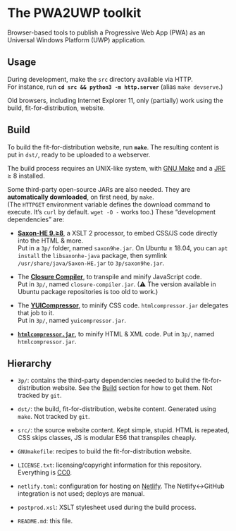 # The PWA2UWP toolkit

Browser-based tools to publish a Progressive Web App (PWA)
as an Universal Windows Platform (UWP) application.

## Usage

During development, make the `src` directory available via HTTP.  
For instance, run **`cd src && python3 -m http.server`**
(alias `make devserve`.)

Old browsers, including Internet Explorer 11, only (partially) work
using the build, fit-for-distribution, website.

## Build

To build the fit-for-distribution website, run **`make`**.
The resulting content is put in `dst/`, ready to be uploaded to a webserver.

The build process requires an UNIX-like system, with
[GNU Make](https://www.gnu.org/software/make/) and a
[JRE](https://en.wikipedia.org/wiki/Java_virtual_machine) ≥ 8
installed.

Some third-party open-source JARs are also needed.
They are **automatically downloaded**, on first need, by `make`.  
(The `HTTPGET` environment variable defines the download command to execute.
It’s `curl` by default. `wget -O -` works too.)
These “development dependencies” are:

  * [**Saxon-HE 9.≥8**](http://saxon.sourceforge.net/#F9.9HE),
  a XSLT 2 processor, to embed CSS/JS code directly into the HTML & more.  
  Put in a `3p/` folder, named `saxon9he.jar`.
  On Ubuntu ≥ 18.04, you can `apt install` the `libsaxonhe-java` package,
  then symlink `/usr/share/java/Saxon-HE.jar` to `3p/saxon9he.jar`.

  * The [**Closure Compiler**](https://github.com/google/closure-compiler),
  to transpile and minify JavaScript code.  
  Put in `3p/`, named `closure-compiler.jar`.
  (⚠ The version available in Ubuntu package repositories is too old to work.)

  * The [**YUICompressor**](https://github.com/yui/yuicompressor), to minify
  CSS code. `htmlcompressor.jar` delegates that job to it.  
  Put in `3p/`, named `yuicompressor.jar`.

  * [**`htmlcompressor.jar`**](https://code.google.com/archive/p/htmlcompressor/),
  to minify HTML & XML code.
  Put in `3p/`, named `htmlcompressor.jar`.

## Hierarchy

  * `3p/`: contains the third-party dependencies needed to build
  the fit-for-distribution website.
  See the [Build](#Build) section for how to get them. Not tracked by `git`.

  * `dst/`: the build, fit-for-distribution, website content.
  Generated using `make`. Not tracked by `git`.

  * `src/`: the source website content. Kept simple, stupid.
  HTML is repeated, CSS skips classes, JS is modular ES6 that transpiles cheaply.

  * `GNUmakefile`: recipes to build the fit-for-distribution website.

  * `LICENSE.txt`: licensing/copyright information for this repository.
  Everything is [CC0](https://creativecommons.org/publicdomain/zero/1.0/).

  * `netlify.toml`: configuration for hosting on [Netlify](https://www.netlify.com).
  The Netlify↔GitHub integration is not used; deploys are manual.

  * `postprod.xsl`: XSLT stylesheet used during the build process.

  * `README.md`: this file.
